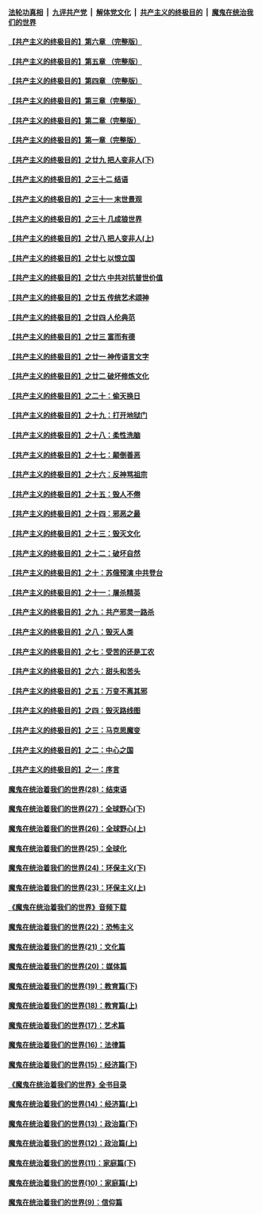####  [法轮功真相](../../../../basic/blob/master/README.md?t=06091001) &nbsp;|&nbsp; [九评共产党](../../../../9ping.md/blob/master/README.md?t=06091001) &nbsp;|&nbsp; [解体党文化](../../../../jtdwh.md/blob/master/README.md?t=06091001)  &nbsp;|&nbsp; [共产主义的终极目的](../../../../gczydzjmd.md/blob/master/README.md?t=06091001) &nbsp;|&nbsp; [魔鬼在统治我们的世界](../../../../mgztzwmdsj.md/blob/master/README.md?t=06091001) 

#### [【共产主义的终极目的】第六章 （完整版）](../pages/nsc422/n11428913.md?t=06091001) 

#### [【共产主义的终极目的】第五章 （完整版）](../pages/nsc422/n11428912.md?t=06091001) 

#### [【共产主义的终极目的】第四章 （完整版）](../pages/nsc422/n11428907.md?t=06091001) 

#### [【共产主义的终极目的】第三章（完整版）](../pages/nsc422/n11428848.md?t=06091001) 

#### [【共产主义的终极目的】第二章（完整版）](../pages/nsc422/n11428831.md?t=06091001) 

#### [【共产主义的终极目的】第一章（完整版）](../pages/nsc422/n11417651.md?t=06091001) 

#### [【共产主义的终极目的】之廿九 把人变非人(下)](../pages/nsc422/n11344140.md?t=06091001) 

#### [【共产主义的终极目的】之三十二 结语](../pages/nsc422/n11360535.md?t=06091001) 

#### [【共产主义的终极目的】之三十一 末世景观](../pages/nsc422/n11351129.md?t=06091001) 

#### [【共产主义的终极目的】之三十 几成狼世界](../pages/nsc422/n11348280.md?t=06091001) 

#### [【共产主义的终极目的】之廿八 把人变非人(上)](../pages/nsc422/n11340492.md?t=06091001) 

#### [【共产主义的终极目的】之廿七 以恨立国](../pages/nsc422/n11336944.md?t=06091001) 

#### [【共产主义的终极目的】之廿六 中共对抗普世价值](../pages/nsc422/n11324785.md?t=06091001) 

#### [【共产主义的终极目的】之廿五 传统艺术颂神](../pages/nsc422/n11296396.md?t=06091001) 

#### [【共产主义的终极目的】之廿四 人伦典范](../pages/nsc422/n11296397.md?t=06091001) 

#### [【共产主义的终极目的】之廿三 富而有德](../pages/nsc422/n11283598.md?t=06091001) 

#### [【共产主义的终极目的】之廿一 神传语言文字](../pages/nsc422/n11263265.md?t=06091001) 

#### [【共产主义的终极目的】之廿二 破坏修炼文化](../pages/nsc422/n11245728.md?t=06091001) 

#### [【共产主义的终极目的】之二十：偷天换日](../pages/nsc422/n11238846.md?t=06091001) 

#### [【共产主义的终极目的】之十九：打开地狱门](../pages/nsc422/n11206376.md?t=06091001) 

#### [【共产主义的终极目的】之十八：柔性洗脑](../pages/nsc422/n11199994.md?t=06091001) 

#### [【共产主义的终极目的】之十七：颠倒善恶](../pages/nsc422/n11179782.md?t=06091001) 

#### [【共产主义的终极目的】之十六：反神骂祖宗](../pages/nsc422/n11166798.md?t=06091001) 

#### [【共产主义的终极目的】之十五：毁人不倦](../pages/nsc422/n11166792.md?t=06091001) 

#### [【共产主义的终极目的】之十四：邪恶之最](../pages/nsc422/n11150249.md?t=06091001) 

#### [【共产主义的终极目的】之十三：毁灭文化](../pages/nsc422/n11135227.md?t=06091001) 

#### [【共产主义的终极目的】之十二：破坏自然](../pages/nsc422/n11135214.md?t=06091001) 

#### [【共产主义的终极目的】之十：苏俄预演 中共登台](../pages/nsc422/n11118424.md?t=06091001) 

#### [【共产主义的终极目的】之十一：屠杀精英](../pages/nsc422/n11118442.md?t=06091001) 

#### [【共产主义的终极目的】之九：共产邪灵一路杀](../pages/nsc422/n11114139.md?t=06091001) 

#### [【共产主义的终极目的】之八：毁灭人类](../pages/nsc422/n11108503.md?t=06091001) 

#### [【共产主义的终极目的】之七：受苦的还是工农](../pages/nsc422/n11101809.md?t=06091001) 

#### [【共产主义的终极目的】之六：甜头和苦头](../pages/nsc422/n11096971.md?t=06091001) 

#### [【共产主义的终极目的】之五：万变不离其邪](../pages/nsc422/n11091285.md?t=06091001) 

#### [【共产主义的终极目的】之四：毁灭路线图](../pages/nsc422/n11086284.md?t=06091001) 

#### [【共产主义的终极目的】之三：马克思魔变](../pages/nsc422/n11061941.md?t=06091001) 

#### [【共产主义的终极目的】之二：中心之国](../pages/nsc422/n11047728.md?t=06091001) 

#### [【共产主义的终极目的】之一：序言](../pages/nsc422/n11086077.md?t=06091001) 

#### [魔鬼在统治着我们的世界(28)：结束语](../pages/nsc422/n10936246.md?t=06091001) 

#### [魔鬼在统治着我们的世界(27)：全球野心(下)](../pages/nsc422/n10928319.md?t=06091001) 

#### [魔鬼在统治着我们的世界(26)：全球野心(上)](../pages/nsc422/n10900318.md?t=06091001) 

#### [魔鬼在统治着我们的世界(25)：全球化](../pages/nsc422/n10788205.md?t=06091001) 

#### [魔鬼在统治着我们的世界(24)：环保主义(下)](../pages/nsc422/n10695307.md?t=06091001) 

#### [魔鬼在统治着我们的世界(23)：环保主义(上)](../pages/nsc422/n10688613.md?t=06091001) 

#### [《魔鬼在统治着我们的世界》音频下载](../pages/nsc422/n10635553.md?t=06091001) 

#### [魔鬼在统治着我们的世界(22)：恐怖主义](../pages/nsc422/n10614727.md?t=06091001) 

#### [魔鬼在统治着我们的世界(21)：文化篇](../pages/nsc422/n10597706.md?t=06091001) 

#### [魔鬼在统治着我们的世界(20)：媒体篇](../pages/nsc422/n10586579.md?t=06091001) 

#### [魔鬼在统治着我们的世界(19)：教育篇(下)](../pages/nsc422/n10564808.md?t=06091001) 

#### [魔鬼在统治着我们的世界(18)：教育篇(上)](../pages/nsc422/n10526970.md?t=06091001) 

#### [魔鬼在统治着我们的世界(17)：艺术篇](../pages/nsc422/n10499093.md?t=06091001) 

#### [魔鬼在统治着我们的世界(16)：法律篇](../pages/nsc422/n10485969.md?t=06091001) 

#### [魔鬼在统治着我们的世界(15)：经济篇(下)](../pages/nsc422/n10469975.md?t=06091001) 

#### [《魔鬼在统治着我们的世界》全书目录](../pages/nsc422/n10464261.md?t=06091001) 

#### [魔鬼在统治着我们的世界(14)：经济篇(上)](../pages/nsc422/n10457370.md?t=06091001) 

#### [魔鬼在统治着我们的世界(13)：政治篇(下)](../pages/nsc422/n10448270.md?t=06091001) 

#### [魔鬼在统治着我们的世界(12)：政治篇(上)](../pages/nsc422/n10444576.md?t=06091001) 

#### [魔鬼在统治着我们的世界(11)：家庭篇(下)](../pages/nsc422/n10440961.md?t=06091001) 

#### [魔鬼在统治着我们的世界(10)：家庭篇(上)](../pages/nsc422/n10435448.md?t=06091001) 

#### [魔鬼在统治着我们的世界(9)：信仰篇](../pages/nsc422/n10432159.md?t=06091001) 

